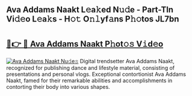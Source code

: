 ## Ava Addams Naakt L𝚎a𝚔ed N𝚞𝚍e - Part-Tln Vi𝚍𝚎o L𝚎a𝚔s - H𝚘𝚝 O𝚗𝚕yf𝚊ns P𝚑𝚘tos JL7bn

# <h2><a href="http://kf0nrb7.oniu.top/?m=Ava+Addams+Naakt">🔗👉 🔴 Ava Addams Naakt P𝚑ot𝚘𝚜 V𝚒d𝚎o</a></h2>

[![Ava Addams Naakt Nu𝚍e𝚜](https://i.imgur.com/0qMVB7G.gif)](http://kf0nrb7.oniu.top/?m=Ava+Addams+Naakt)
Digital trendsetter Ava Addams Naakt, recognized for publishing dance and lifestyle material, consisting of presentations and personal vlogs. Exceptional contortionist Ava Addams Naakt, famed for their remarkable abilities and accomplishments in contorting their body into various shapes.  
